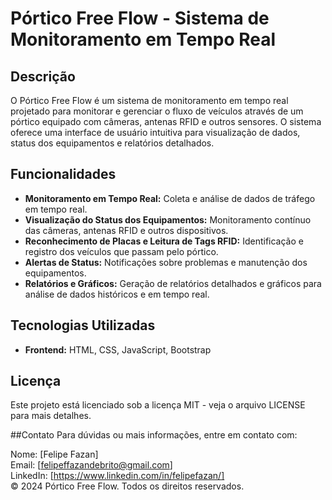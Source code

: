 # Pórtico Free Flow - Sistema de Monitoramento em Tempo Real

## Descrição
O Pórtico Free Flow é um sistema de monitoramento em tempo real projetado para monitorar e gerenciar o fluxo de veículos através de um pórtico equipado com câmeras, antenas RFID e outros sensores. O sistema oferece uma interface de usuário intuitiva para visualização de dados, status dos equipamentos e relatórios detalhados.

## Funcionalidades
- **Monitoramento em Tempo Real:** Coleta e análise de dados de tráfego em tempo real.
- **Visualização do Status dos Equipamentos:** Monitoramento contínuo das câmeras, antenas RFID e outros dispositivos.
- **Reconhecimento de Placas e Leitura de Tags RFID:** Identificação e registro dos veículos que passam pelo pórtico.
- **Alertas de Status:** Notificações sobre problemas e manutenção dos equipamentos.
- **Relatórios e Gráficos:** Geração de relatórios detalhados e gráficos para análise de dados históricos e em tempo real.

## Tecnologias Utilizadas
- **Frontend:** HTML, CSS, JavaScript, Bootstrap
  
## Licença
Este projeto está licenciado sob a licença MIT - veja o arquivo LICENSE para mais detalhes.

##Contato
Para dúvidas ou mais informações, entre em contato com:

Nome: [Felipe Fazan] <br>
Email: [felipeffazandebrito@gmail.com] <br>
LinkedIn: [https://www.linkedin.com/in/felipefazan/] <br>
© 2024 Pórtico Free Flow. Todos os direitos reservados.
